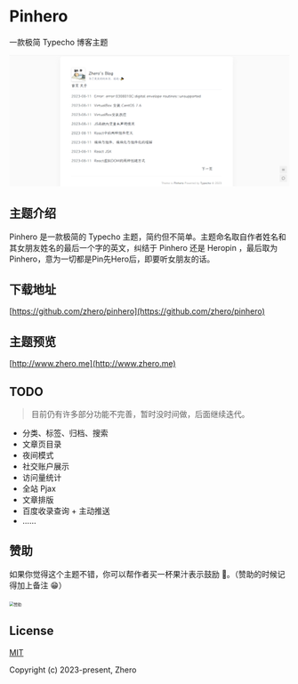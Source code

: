 # Pinhero

一款极简 Typecho 博客主题

![](./screenshot.png)

## 主题介绍

Pinhero 是一款极简的 Typecho 主题，简约但不简单。主题命名取自作者姓名和其女朋友姓名的最后一个字的英文，纠结于 Pinhero 还是 Heropin ，最后取为 Pinhero，意为一切都是Pin先Hero后，即要听女朋友的话。

## 下载地址

[https://github.com/zhero/pinhero](https://github.com/zhero/pinhero)

## 主题预览

[http://www.zhero.me](http://www.zhero.me)

## TODO

> 目前仍有许多部分功能不完善，暂时没时间做，后面继续迭代。

- 分类、标签、归档、搜索
- 文章页目录
- 夜间模式
- 社交账户展示
- 访问量统计
- 全站 Pjax
- 文章排版
- 百度收录查询 + 主动推送
- ……

## 赞助

如果你觉得这个主题不错，你可以帮作者买一杯果汁表示鼓励 🍹。（赞助的时候记得加上备注 😁）

<img src="https://www.unclecode.cn/skm.png" alt="赞助" style="zoom: 50%;" />

## License

[MIT](https://opensource.org/licenses/MIT)

Copyright (c) 2023-present, Zhero
